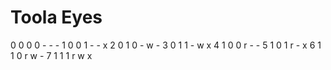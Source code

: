 # Toola Eyes

0       0 0 0       - - -
1       0 0 1       - - x
2       0 1 0       - w -
3       0 1 1       - w x
4       1 0 0       r - -
5       1 0 1       r - x
6       1 1 0       r w -
7       1 1 1       r w x